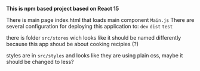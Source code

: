 **This is npm based project based on React 15**

There is main page index.html that loads main component `Main.js` 
There are several configuration for deploying this application to: `dev` `dist` `test`

there is folder `src/stores` wich looks like it should be named differently because this app shoud be about cooking recipies (?)

styles are in `src/styles` and looks like they are using plain css, maybe it should be changed to less?

